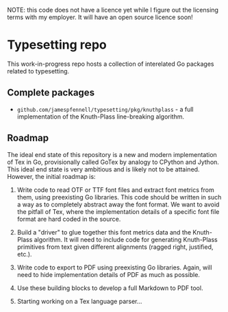 NOTE: this code does not have a licence yet while I figure out
    the licensing terms with my employer.
It will have an open source licence soon!

# Typesetting repo

This work-in-progress repo hosts a collection of interelated Go packages
related to typesetting.

## Complete packages

- `github.com/jamespfennell/typesetting/pkg/knuthplass` - a full
    implementation of the Knuth-Plass line-breaking algorithm.
    
## Roadmap

The ideal end state of this repository is 
a new and modern implementation of Tex in Go,
provisionally called GoTex by analogy to CPython and Jython.
This ideal end state is very ambitious and is likely not to be attained.
However, the initial roadmap is:

1. Write code to read OTF or TTF font files and extract font metrics from them,
    using preexisting Go libraries. 
    This code should be written in such a way as to completely abstract away
    the font format.
    We want to avoid the pitfall of Tex, where the implementation details
    of a specific font file format are hard coded in the source.
    
1. Build a "driver" to glue together this font metrics data
    and the Knuth-Plass algorithm.
    It will need to include code for generating Knuth-Plass primitives 
    from text given different alignments (ragged right, justified, etc.).
    
1. Write code to export to PDF using preexisting Go libraries. 
    Again, will need to hide implementation details of PDF as much as possible.

1. Use these building blocks to develop a full Markdown to PDF tool.

1. Starting working on a Tex language parser...